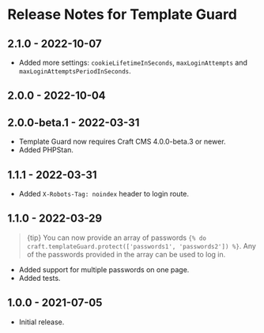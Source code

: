 # Release Notes for Template Guard

## 2.1.0 - 2022-10-07
- Added more settings: `cookieLifetimeInSeconds`, `maxLoginAttempts` and `maxLoginAttemptsPeriodInSeconds`.

## 2.0.0 - 2022-10-04

## 2.0.0-beta.1 - 2022-03-31
- Template Guard now requires Craft CMS 4.0.0-beta.3 or newer.
- Added PHPStan.

## 1.1.1 - 2022-03-31
- Added `X-Robots-Tag: noindex` header to login route.

## 1.1.0 - 2022-03-29
> {tip} You can now provide an array of passwords `{% do craft.templateGuard.protect(['passwords1', 'passwords2']) %}`. Any of the passwords provided in the array can be used to log in.

- Added support for multiple passwords on one page.
- Added tests.

## 1.0.0 - 2021-07-05
- Initial release.
